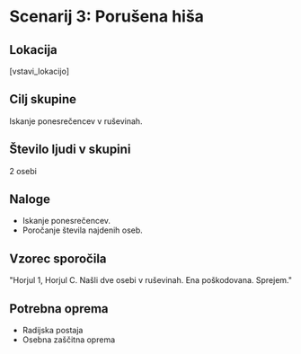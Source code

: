 # Scenarij 3: Porušena hiša

## Lokacija
[vstavi_lokacijo]

## Cilj skupine
Iskanje ponesrečencev v ruševinah.

## Število ljudi v skupini
2 osebi

## Naloge
- Iskanje ponesrečencev.
- Poročanje števila najdenih oseb.

## Vzorec sporočila
"Horjul 1, Horjul C. Našli dve osebi v ruševinah. Ena poškodovana. Sprejem."

## Potrebna oprema
- Radijska postaja
- Osebna zaščitna oprema
